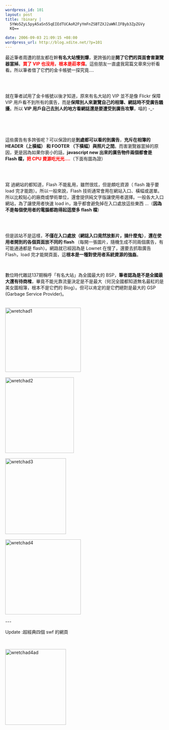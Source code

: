 ```yaml
--- 
wordpress_id: 101
layout: post
title: !binary |
  5YWo5ZyL5pyA5aSn55qEIEdTUCAoR2FyYmFnZSBTZXJ2aWNlIFByb3ZpZGVy
  KQ==

date: 2006-09-03 21:09:15 +08:00
wordpress_url: http://blog.xdite.net/?p=101
---
```

<p>最近筆者周遭的朋友都在幹<strong>有名大站慢到爆</strong>，更誇張的是<strong>開了它們的頁面會害瀏覽器當掉</strong>。<font color="#ff0000"><strong>買了 VIP 也沒用，根本是莊孝偉</strong></font>。這些朋友一直盧我寫篇文章來分析看看。所以筆者借了它們的金卡帳號一探究竟....<br /></p><p>&nbsp;</p><p><br />就在筆者試用了金卡帳號以後才知道，原來有名大站的 VIP 並不是像 Flickr 保障 VIP 用戶看不到所有的廣告，而是<strong>保障別人來瀏覽自己的相簿、網誌時不受廣告騷擾</strong>。所以 <strong>VIP 用戶自己去別人的地方看網誌還是要遭受到廣告攻擊</strong>，喵的 -_-<br /></p><p>&nbsp;</p><p><br /><br />這些廣告有多誇張呢？可以保證的是<strong>到處都可以看的到廣告</strong>，<strong>充斥在相簿的 HEADER（上橫幅） 和 FOOTER （下橫幅）與照片之間</strong>。而害瀏覽器當掉的原因，更是因為如果你衰小的話，<strong>javascript new 出來的廣告物件兩個都會是 Flash 檔，<font color="#ff0000">把 CPU 資源吃光光....</font></strong>（下面有圖為證）<br /></p><p>&nbsp;</p><p><br />寫 過網站的都知道，Flash 不能亂用，雖然很炫，但是頗吃資源（ flash 幾乎要 load 完才能跑）。所以一般來說，Flash 技術通常會用在網站入口、橫幅或選單。所以比較貼心的廠商或學術單位，還會提供純文字版讓使用者選擇。一般各大入口網站，為了讓使用者快速 load in，幾乎都會避免掉在入口處放這些東西 ...（<strong>因為不是每個使用者的電腦都跑得起這麼多 flash 檔</strong>）<br /></p><p>&nbsp;</p><p><br />但是該站不是這樣，<strong>不僅在入口處放（網誌入口竟然放影片，搞什麼鬼）</strong>，<strong>還在使用者開到的各個頁面放不同的 flash </strong>（每開一張圖片，隨機生成不同兩個廣告，有可能通通都是 flash）。網路就已經因為是 Lownet 在慢了，還要去抓取廣告 Flash，load 完才能開頁面，這<strong>根本是一種對使用者系統資源的強姦</strong>。<br /></p><p>&nbsp;</p><p>數位時代雜誌137期稱呼「有名大站」為全國最大的 BSP，<strong>筆者認為是不是全國最大還有待商榷</strong>，畢竟不能光靠流量決定是不是最大（何況全國都知道無名最紅的是美女圖相簿，根本不是它們的 Blog）。但可以肯定的是它們絕對是最大的 GSP (Garbage Service Provider)。<br /> <br /><br /><a href="http://www.flickr.com/photos/14765209@N00/232642678/" title="Photo Sharing"><img src="http://static.flickr.com/94/232642678_c4ca7b819d_m.jpg" border="0" alt="wretchad1" width="240" height="204" /></a><br /><br /><a href="http://www.flickr.com/photos/14765209@N00/232642747/" title="Photo Sharing"><img src="http://static.flickr.com/88/232642747_a627612a41_m.jpg" border="0" alt="wretchad2" width="218" height="240" /></a><br /><br /><a href="http://www.flickr.com/photos/14765209@N00/232642796/" title="Photo Sharing"><img src="http://static.flickr.com/85/232642796_889b7d96aa_m.jpg" border="0" alt="wretchad3" width="193" height="240" /></a><br /><br /><a href="http://www.flickr.com/photos/14765209@N00/232642838/" title="Photo Sharing"><img src="http://static.flickr.com/91/232642838_0220550dea_m.jpg" border="0" alt="wretchad4" width="240" height="238" /></a></p><p>---</p><p>Update :超經典四個 swf 的網頁</p><p>&nbsp;</p> <a href="http://www.flickr.com/photos/14765209@N00/232902016/" title="Photo Sharing"><img src="http://static.flickr.com/82/232902016_a6f92e24d3_m.jpg" border="0" alt="wretchad4ad" width="193" height="240" /></a>
